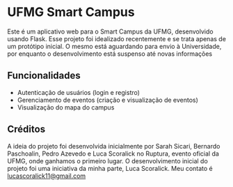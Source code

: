# UFMG Smart Campus

Este é um aplicativo web para o Smart Campus da UFMG, desenvolvido usando Flask. Esse projeto foi idealizado recentemente e se trata apenas de um protótipo inicial.
O mesmo está aguardando para envio à Universidade, por enquanto o desenvolvimento está suspenso até novas informações
## Funcionalidades

- Autenticação de usuários (login e registro)
- Gerenciamento de eventos (criação e visualização de eventos)
- Visualização do mapa do campus

## Créditos
A ideia do projeto foi desenvolvida inicialmente por Sarah Sicari, Bernardo Paschoalin, Pedro Azevedo e Luca Scoralick no Ruptura, evento oficial da UFMG, onde ganhamos o primeiro lugar.
O desenvolvimento inicial do projeto foi uma iniciativa da minha parte, Luca Scoralick. Meu contato é lucascoralick11@gmail.com
